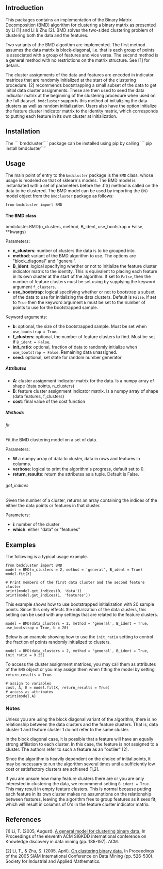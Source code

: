 

<h2> Introduction </h2>

This packages contains an implementation of the Binary Matrix Decomposition (BMD) algorithm for clustering a binary matrix as presented by Li [1] and Li & Zhu [2]. BMD solves the two-sided clustering problem of clustering both the data and the features.

Two variants of the BMD algorithm are implemented. The first method assumes the data matrix is block-diagonal, i.e. that is each group of points is associated with a group of features and vice versa. The second method is a general method with no restrictions on the matrix structure. See [1] for details.

The cluster assignments of the data and features are encoded in indicator matrices that are randomly initialized at the start of the clustering procedure. [2] recommends bootstrapping a small subset of the data to get initial data cluster assignments. These are then used to seed the data indicator matrix at the beginning of the clustering procedure when used on the full dataset. ````bmdcluster```` supports this method of initializing the data clusters as well as random initialization. Users also have the option initialize the feature cluster indicator matrix to the identity matrix, which corresponds to putting each feature in its own cluster at initialization.

<h2> Installation </h2>
The ````bmdcluster```` package can be installed using pip by calling
 ````pip install bmdcluster````

<h2> Usage </h2>

The main point of entry to the ````bmdcluster```` package is the `BMD` class, whose usage is modeled on that of sklearn's models. The BMD model is instantiated with a set of parameters before the .fit() method is called on the data to be clustered. The BMD model can be used by importing the `BMD` model object from the `bmdcluster` package as follows:

````
from bmdcluster import BMD
````

<h4> The BMD class </h4>

bmdcluster.BMD(n_clusters, method, B_ident, use_bootstrap = False, **kwargs)

Parameters:

* **n_clusters**: number of clusters the data is to be grouped into.
* **method**: variant of the BMD algorithm to use. The options are "block_diagonal" and "general".
* **B_ident**: logical specifying whether or not to initialize the feature cluster indicator matrix to the identity. This is equivalent to placing each feature in its own cluster at the start of the algorithm. If set to `False`, then the number of feature clusters must be set using by supplying the keyword argument `f_clusters`.
* **use_bootstrap**: logical specifying whether or not to bootstrap a subset of the data to use for initializing the data clusters. Default is `False`. If set to `True` then the keyword argument `b` must be set to the number of points to use for the bootstrapped sample.

Keyword arguments:
* **b**: optional, the size of the bootstrapped sample. Must be set when `use_bootstrap = True`.
* **f_clusters**: optional, the number of feature clusters to find. Must be set if `B_ident = False`.
* **init_ratio**: optional, fraction of data to randomly initialize when `use_bootstrap = False`. Remaining data unassigned.
* **seed**: optional, set state for random number generator


<h5> Attributes </h5>

* **A**: cluster assignment indicator matrix for the data. Is a numpy array of shape (data points, n_clusters)
* **B**: feature cluster assignment indicator matrix. Is a numpy array of shape (data features, f_clusters)
* **cost**: final value of the cost function


<h5> Methods </h5>

<h6> fit </h6>
Fit the BMD clustering model on a set of data.

Parameters:
* **W** a numpy array of data to cluster, data in rows and features in columns.
* **verbose**: logical to print the algorithm's progress, default set to 0.
* **return_results**: return the attributes as a tuple. Default is False.


<h6> get_indices </h6>
Given the number of a cluster, returns an array containing the indices of the either the data points or features in that cluster.

Parameters:
* **i**: number of the cluster
* **which**: either "data" or "features"



<h2> Examples </h2>

The following is a typical usage example.
````
from bmdcluster import BMD
model = BMD(n_clusters = 2, method = 'general', B_ident = True)
model.fit(X)

# Print members of the first data cluster and the second feature cluster
print(model.get_indices(0, 'data'))
print(model.get_indices(1, 'features'))
````

This example shows how to use bootstrapped initialization with 20 sample points. Since this only effects the initialization of the data clusters, this setting can be used with any settings that are related to the feature clusters.
````
model = BMD(data_clusters = 2, method = 'general', B_ident = True, use_bootstrap = True, b = 20)
````

Below is an example showing how to use the `init_ratio` setting to control the fraction of points randomly initialized to clusters.
````
model = BMD(data_clusters = 2, method = 'general', B_ident = True, init_ratio = 0.25)
````

To access the cluster assignment matrices, you may call them as attributes of the `BMD` object or you may assign them when fitting the model by setting `return_results = True`.
````
# assign to variables
cost, A, B = model.fit(X, return_results = True)
# access as attributes
print(model.A)
````
<h3> Notes </h3>

Unless you are using the block diagonal variant of the algorithm, there is no relationship between the data clusters and the feature clusters. That is, data cluster 1 and feature cluster 1 do not refer to the same cluster.

In the block diagonal case, it is possible that a feature will have an equally strong affiliation to each cluster. In this case, the feature is not assigned to a cluster. The authors refer to such a feature as an "outlier" [2].

Since the algorithm is heavily dependent on the choice of initial points, it may be necessary to run the algorithm several times until a sufficiently low cost or satisfactory clusters are achieved [1,2].  

If you are unsure how many feature clusters there are or you are only interested in clustering the data, we recommend setting `B_ident = True`. This may result in empty feature clusters. This is normal because putting each feature in its own cluster makes no assumptions on the relationship between features, leaving the algorithm free to group features as it sees fit, which will result in columns of 0's in the feature cluster indicator matrix.




<h2> References </h2>

[1] Li, T. (2005, August). [A general model for clustering binary data.](http://users.cs.fiu.edu/~taoli/pub/p188-li.pdf) In Proceedings of the eleventh ACM SIGKDD international conference on Knowledge discovery in data mining (pp. 188-197). ACM.

[2] Li, T., & Zhu, S. (2005, April). [On clustering binary data.](https://pdfs.semanticscholar.org/b3b5/c7e794df43fe89122bd39dafd9a5f504c524.pdf) In Proceedings of the 2005 SIAM International Conference on Data Mining (pp. 526-530). Society for Industrial and Applied Mathematics.
